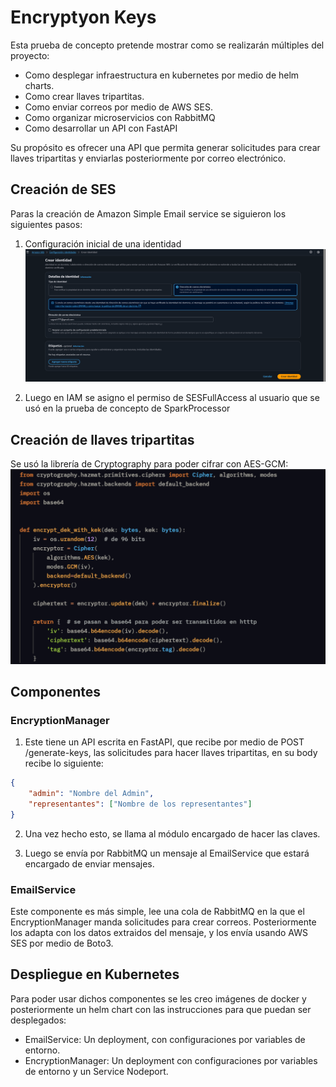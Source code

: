 # Encryptyon Keys 

Esta prueba de concepto pretende mostrar como se realizarán múltiples del proyecto: 
- Como desplegar infraestructura en kubernetes por medio de helm charts.
- Como crear llaves tripartitas. 
- Como enviar correos por medio de AWS SES. 
- Como organizar microservicios con RabbitMQ
- Como desarrollar un API con FastAPI 


Su propósito es ofrecer una API que permita generar solicitudes para crear llaves tripartitas y enviarlas posteriormente por correo electrónico.
## Creación de SES 

Paras la creación de Amazon Simple Email service se siguieron los siguientes pasos: 

1. Configuración inicial de una identidad 
![alt text](img/image-2.png)
 

2. Luego en IAM se asigno el permiso de SESFullAccess al usuario que se usó en la prueba de concepto de SparkProcessor

## Creación de llaves tripartitas

Se usó la librería de Cryptography para poder cifrar con AES-GCM:
![alt text](img/image.png)

## Componentes 

### EncryptionManager

1. Este tiene un API escrita en FastAPI, que recibe por medio de POST /generate-keys, las solicitudes para hacer llaves tripartitas, en su body recibe lo siguiente: 

``` json 
{
    "admin": "Nombre del Admin",
    "representantes": ["Nombre de los representantes"]
}
```

2. Una vez hecho esto, se llama al módulo encargado de hacer las claves. 

3. Luego se envía por RabbitMQ un mensaje al EmailService que estará encargado de enviar mensajes.

### EmailService

Este componente es más simple, lee una cola de RabbitMQ en la que el EncryptionManager manda solicitudes para crear correos. Posteriormente los adapta con los datos extraidos del mensaje, y los envía usando AWS SES por medio de Boto3.
 

## Despliegue en Kubernetes

Para poder usar dichos componentes se les creo imágenes de docker y posteriormente un helm chart con las instrucciones para que puedan ser desplegados:
- EmailService: Un deployment, con configuraciones por variables de entorno.
- EncryptionManager: Un deployment con configuraciones por variables de entorno y un Service Nodeport. 
